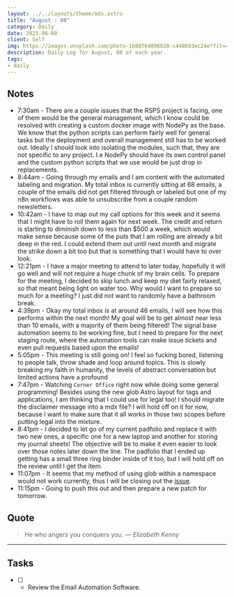 ```yaml
---
layout: ../../layouts/theme/mdx.astro
title: "August : 08"
category: Daily
date: 2023-08-08
client: Self
img: https://images.unsplash.com/photo-1688764896020-c448693ec24e?fit=crop&q=85&w=1400&h=700
description: Daily Log for August, 08 of each year.
tags:
- daily
---
```


## Notes

- 7:30am - There are a couple issues that the RSPS project is facing, one of them would be the general management, which I know could be resolved with creating a custom docker image with NodePy as the base. We know that the python scripts can perform fairly well for general tasks but the deployment and overall management still has to be worked out. Ideally I should look into isolating the modules, such that, they are not specific to any project. I.e NodePy should have its own control panel and the custom python scripts that we use would be just drop in replacements. 
- 8:44am - Going through my emails and I am content with the automated labeling and migration. My total inbox is currently sitting at 68 emails, a couple of the emails did not get filtered through or labeled but one of my n8n workflows was able to unsubscribe from a couple random newsletters.
- 10:42am - I have to map out my call options for this week and it seems that I might have to roll them again for next week. The credit and return is starting to diminish down to less than $500 a week, which would make sense because some of the puts that I am rolling are already a bit deep in the red. I could extend them out until next month and migrate the strike down a bit too but that is something that I would have to over look.
- 12:21pm - I have a major meeting to attend to later today, hopefully it will go well and will not require a huge chunk of my brain cells. To prepare for the meeting, I decided to skip lunch and keep my diet fairly relaxed, so that meant being light on water too. Why would I want to prepare so much for a meeting? I just did not want to randomly have a bathroom break.
- 4:39pm - Okay my total inbox is at around 46 emails, I will see how this performs within the next month! My goal will be to get almost near less than 10 emails, with a majority of them being filtered! The signal base automation seems to be working fine, but I need to prepare for the next staging route, where the automation tools can make issue tickets and even pull requests based upon the emails! 
- 5:05pm - This meeting is still going on! I feel so fucking bored, listening to people talk, throw shade and loop around topics. This is slowly breaking my faith in humanity, the levels of abstract conversation but limited actions have a profound 
- 7:47pm - Watching `Corner Office` right now while doing some general programming! Besides using the new glob Astro layout for tags and applications, I am thinking that I could use for legal too! I should migrate the disclaimer message into a mdx file? I will hold off on it for now, because I want to make sure that it all works in those two scopes before putting legal into the mixture. 
- 8:41pm - I decided to let go of my current padfolio and replace it with two new ones, a specific one for a new laptop and another for storing my journal sheets! The objective will be to make it even easier to look over those notes later down the line. The padfolio that I ended up getting has a small three ring binder inside of it too, but I will hold off on the review until I get the item. 
- 11:07pm - It seems that my method of using glob within a namespace would not work currently, thus I will be closing out the [issue](https://github.com/KBVE/kbve.com/issues/753).
- 11:15pm - Going to push this out and then prepare a new patch for tomorrow.

## Quote

> He who angers you conquers you.
> — <cite>Elizabeth Kenny</cite>

---

## Tasks

- [ ] - Review the Email Automation Software.
